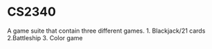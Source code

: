# CS2340
A game suite that contain three different games. 1. Blackjack/21 cards 2.Battleship 3. Color game
